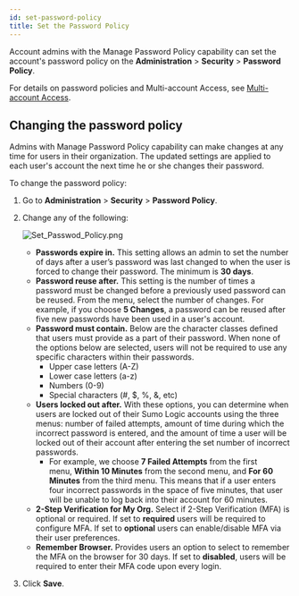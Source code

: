 ```yaml
---
id: set-password-policy
title: Set the Password Policy
---
```


Account admins with the Manage Password Policy capability can set the account's password policy on the **Administration** \> **Security** \> **Password Policy**.

For details on password policies and Multi-account Access, see [Multi-account Access](../users-roles/users/multi-account-access.md). 

## Changing the password policy

Admins with Manage Password Policy capability can make changes at any time for users in their organization. The updated settings are applied to each user's account the next time he or she changes their password.

To change the password policy:

1. Go to **Administration** \> **Security** \> **Password Policy**.
2. Change any of the following:

    ![Set_Passwod_Policy.png](/img/security/Set_Passwod_Policy.png)

    * **Passwords expire in.** This setting allows an admin to set the number of days after a user’s password was last changed to when the user is forced to change their password. The minimum is **30 days**.
    * **Password reuse after.** This setting is the number of times a password must be changed before a previously used password can be reused. From the menu, select the number of changes. For example, if you choose **5 Changes**, a password can be reused after five new passwords have been used in a user's account.
    * **Password must contain.** Below are the character classes defined that users must provide as a part of their password. When none of the options below are selected, users will not be required to use any specific characters within their passwords.
      * Upper case letters (A-Z)
      * Lower case letters (a-z)
      * Numbers (0-9)
      * Special characters (#, $, %, &, etc)
    * **Users locked out after.** With these options, you can determine when users are locked out of their Sumo Logic accounts using the three menus: number of failed attempts, amount of time during which the incorrect password is entered, and the amount of time a user will be locked out of their account after entering the set number of incorrect passwords. 
      * For example, we choose **7 Failed Attempts** from the first menu, **Within 10 Minutes** from the second menu, and **For 60 Minutes** from the third menu. This means that if a user enters four incorrect passwords in the space of five minutes, that user will be unable to log back into their account for 60 minutes. 
    * **2-Step Verification for My Org.** Select if 2-Step Verification (MFA) is optional or required. If set to **required** users will be required to configure MFA. If set to **optional** users can enable/disable MFA via their user preferences.
    * **Remember Browser.** Provides users an option to select to remember the MFA on the browser for 30 days. If set to **disabled**, users will be required to enter their MFA code upon every login. 

3. Click **Save**.
